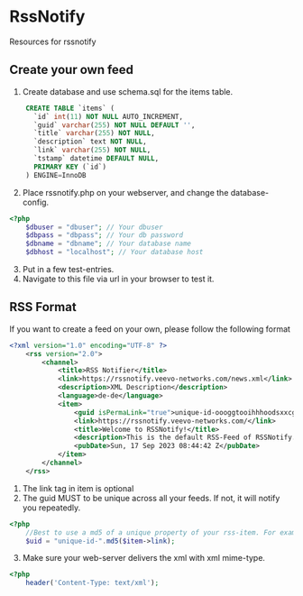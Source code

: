 # RssNotify
Resources for rssnotify

## Create your own feed ##
1) Create database and use schema.sql for the items table.
```sql
	CREATE TABLE `items` (
	  `id` int(11) NOT NULL AUTO_INCREMENT,
	  `guid` varchar(255) NOT NULL DEFAULT '',
	  `title` varchar(255) NOT NULL,
	  `description` text NOT NULL,
	  `link` varchar(255) NOT NULL,
	  `tstamp` datetime DEFAULT NULL,
	  PRIMARY KEY (`id`)
	) ENGINE=InnoDB
```
2) Place rssnotify.php on your webserver, and change the database-config.
```php
<?php
	$dbuser = "dbuser"; // Your dbuser
	$dbpass = "dbpass"; // Your db password
	$dbname = "dbname"; // Your database name
	$dbhost = "localhost"; // Your database host
```
3) Put in a few test-entries.
4) Navigate to this file via url in your browser to test it.

## RSS Format ##
If you want to create a feed on your own, please follow the following format
```rss
<?xml version="1.0" encoding="UTF-8" ?>
	<rss version="2.0">
		<channel>
			<title>RSS Notifier</title>
			<link>https://rssnotify.veevo-networks.com/news.xml</link>
			<description>XML Description</description>
			<language>de-de</language>
			<item>
				<guid isPermaLink="true">unique-id-oooggtooihhhoodsxxcgjdxxddsd</guid>
				<link>https://rssnotify.veevo-networks.com/</link>
				<title>Welcome to RSSNotify!</title>
				<description>This is the default RSS-Feed of RSSNotify. We will keep you up to date here. Have fun!</description>
				<pubDate>Sun, 17 Sep 2023 08:44:42 Z</pubDate>
			</item>
		</channel>
	</rss>
```
1) The link tag in item is optional
2) The guid MUST to be unique across all your feeds. If not, it will notify you repeatedly.
```php
<?php
	//Best to use a md5 of a unique property of your rss-item. For example the link.
	$uid = "unique-id-".md5($item->link);
```
3) Make sure your web-server delivers the xml with xml mime-type.
```php
<?php
	header('Content-Type: text/xml');
```
